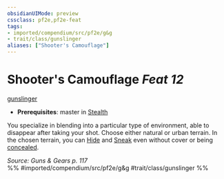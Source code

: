 ```yaml
---
obsidianUIMode: preview
cssclass: pf2e,pf2e-feat
tags:
- imported/compendium/src/pf2e/g&g
- trait/class/gunslinger
aliases: ["Shooter's Camouflage"]
---
```

# Shooter's Camouflage  *Feat 12*  
[gunslinger](rules/traits/gunslinger-g-g.md)  

- **Prerequisites**: master in [Stealth](../skills.md#Stealth)

You specialize in blending into a particular type of environment, able to disappear after taking your shot. Choose either natural or urban terrain. In the chosen terrain, you can [Hide](rules/actions/hide.md) and [Sneak](sneak.md) even without cover or being [concealed](conditions.md#Concealed).

*Source: Guns & Gears p. 117*  
%% #imported/compendium/src/pf2e/g&g #trait/class/gunslinger %%